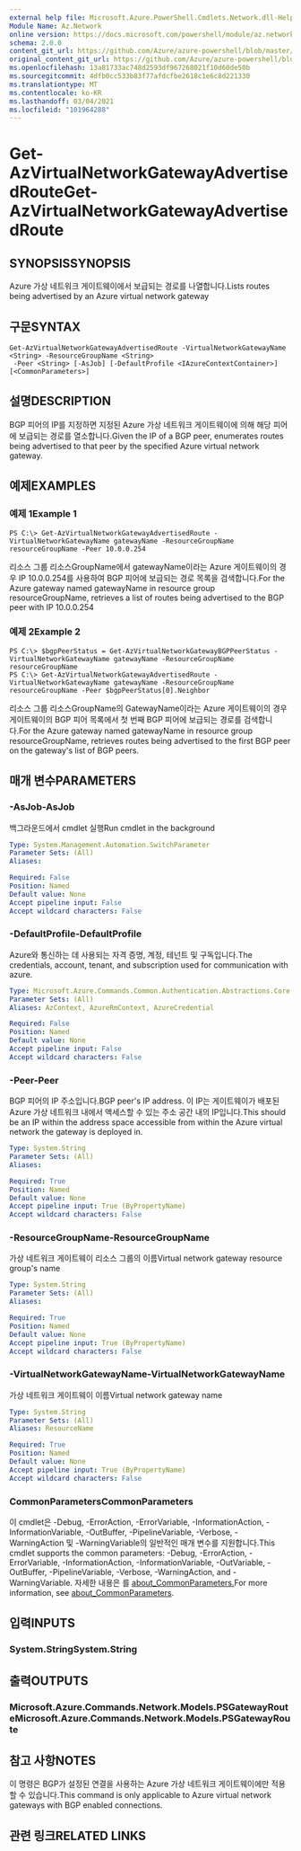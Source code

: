 ```yaml
---
external help file: Microsoft.Azure.PowerShell.Cmdlets.Network.dll-Help.xml
Module Name: Az.Network
online version: https://docs.microsoft.com/powershell/module/az.network/get-azvirtualnetworkgatewayadvertisedroute
schema: 2.0.0
content_git_url: https://github.com/Azure/azure-powershell/blob/master/src/Network/Network/help/Get-AzVirtualNetworkGatewayAdvertisedRoute.md
original_content_git_url: https://github.com/Azure/azure-powershell/blob/master/src/Network/Network/help/Get-AzVirtualNetworkGatewayAdvertisedRoute.md
ms.openlocfilehash: 13a81733ac748d2593df967268021f10d60de50b
ms.sourcegitcommit: 4dfb0cc533b83f77afdcfbe2618c1e6c8d221330
ms.translationtype: MT
ms.contentlocale: ko-KR
ms.lasthandoff: 03/04/2021
ms.locfileid: "101964288"
---
```

# <span data-ttu-id="763ab-101">Get-AzVirtualNetworkGatewayAdvertisedRoute</span><span class="sxs-lookup"><span data-stu-id="763ab-101">Get-AzVirtualNetworkGatewayAdvertisedRoute</span></span>

## <span data-ttu-id="763ab-102">SYNOPSIS</span><span class="sxs-lookup"><span data-stu-id="763ab-102">SYNOPSIS</span></span>
<span data-ttu-id="763ab-103">Azure 가상 네트워크 게이트웨이에서 보급되는 경로를 나열합니다.</span><span class="sxs-lookup"><span data-stu-id="763ab-103">Lists routes being advertised by an Azure virtual network gateway</span></span>

## <span data-ttu-id="763ab-104">구문</span><span class="sxs-lookup"><span data-stu-id="763ab-104">SYNTAX</span></span>

```
Get-AzVirtualNetworkGatewayAdvertisedRoute -VirtualNetworkGatewayName <String> -ResourceGroupName <String>
 -Peer <String> [-AsJob] [-DefaultProfile <IAzureContextContainer>] [<CommonParameters>]
```

## <span data-ttu-id="763ab-105">설명</span><span class="sxs-lookup"><span data-stu-id="763ab-105">DESCRIPTION</span></span>
<span data-ttu-id="763ab-106">BGP 피어의 IP를 지정하면 지정된 Azure 가상 네트워크 게이트웨이에 의해 해당 피어에 보급되는 경로를 열소합니다.</span><span class="sxs-lookup"><span data-stu-id="763ab-106">Given the IP of a BGP peer, enumerates routes being advertised to that peer by the specified Azure virtual network gateway.</span></span> 

## <span data-ttu-id="763ab-107">예제</span><span class="sxs-lookup"><span data-stu-id="763ab-107">EXAMPLES</span></span>

### <span data-ttu-id="763ab-108">예제 1</span><span class="sxs-lookup"><span data-stu-id="763ab-108">Example 1</span></span>
```
PS C:\> Get-AzVirtualNetworkGatewayAdvertisedRoute -VirtualNetworkGatewayName gatewayName -ResourceGroupName resourceGroupName -Peer 10.0.0.254
```

<span data-ttu-id="763ab-109">리소스 그룹 리소스GroupName에서 gatewayName이라는 Azure 게이트웨이의 경우 IP 10.0.0.254를 사용하여 BGP 피어에 보급되는 경로 목록을 검색합니다.</span><span class="sxs-lookup"><span data-stu-id="763ab-109">For the Azure gateway named gatewayName in resource group resourceGroupName, retrieves a list of routes being advertised to the BGP peer with IP 10.0.0.254</span></span>

### <span data-ttu-id="763ab-110">예제 2</span><span class="sxs-lookup"><span data-stu-id="763ab-110">Example 2</span></span>
```
PS C:\> $bgpPeerStatus = Get-AzVirtualNetworkGatewayBGPPeerStatus -VirtualNetworkGatewayName gatewayName -ResourceGroupName resourceGroupName
PS C:\> Get-AzVirtualNetworkGatewayAdvertisedRoute -VirtualNetworkGatewayName gatewayName -ResourceGroupName resourceGroupName -Peer $bgpPeerStatus[0].Neighbor
```

<span data-ttu-id="763ab-111">리소스 그룹 리소스GroupName의 GatewayName이라는 Azure 게이트웨이의 경우 게이트웨이의 BGP 피어 목록에서 첫 번째 BGP 피어에 보급되는 경로를 검색합니다.</span><span class="sxs-lookup"><span data-stu-id="763ab-111">For the Azure gateway named gatewayName in resource group resourceGroupName, retrieves routes being advertised to the first BGP peer on the gateway's list of BGP peers.</span></span>

## <span data-ttu-id="763ab-112">매개 변수</span><span class="sxs-lookup"><span data-stu-id="763ab-112">PARAMETERS</span></span>

### <span data-ttu-id="763ab-113">-AsJob</span><span class="sxs-lookup"><span data-stu-id="763ab-113">-AsJob</span></span>
<span data-ttu-id="763ab-114">백그라운드에서 cmdlet 실행</span><span class="sxs-lookup"><span data-stu-id="763ab-114">Run cmdlet in the background</span></span>

```yaml
Type: System.Management.Automation.SwitchParameter
Parameter Sets: (All)
Aliases:

Required: False
Position: Named
Default value: None
Accept pipeline input: False
Accept wildcard characters: False
```

### <span data-ttu-id="763ab-115">-DefaultProfile</span><span class="sxs-lookup"><span data-stu-id="763ab-115">-DefaultProfile</span></span>
<span data-ttu-id="763ab-116">Azure와 통신하는 데 사용되는 자격 증명, 계정, 테넌트 및 구독입니다.</span><span class="sxs-lookup"><span data-stu-id="763ab-116">The credentials, account, tenant, and subscription used for communication with azure.</span></span>

```yaml
Type: Microsoft.Azure.Commands.Common.Authentication.Abstractions.Core.IAzureContextContainer
Parameter Sets: (All)
Aliases: AzContext, AzureRmContext, AzureCredential

Required: False
Position: Named
Default value: None
Accept pipeline input: False
Accept wildcard characters: False
```

### <span data-ttu-id="763ab-117">-Peer</span><span class="sxs-lookup"><span data-stu-id="763ab-117">-Peer</span></span>
<span data-ttu-id="763ab-118">BGP 피어의 IP 주소입니다.</span><span class="sxs-lookup"><span data-stu-id="763ab-118">BGP peer's IP address.</span></span> <span data-ttu-id="763ab-119">이 IP는 게이트웨이가 배포된 Azure 가상 네트워크 내에서 액세스할 수 있는 주소 공간 내의 IP입니다.</span><span class="sxs-lookup"><span data-stu-id="763ab-119">This should be an IP within the address space accessible from within the Azure virtual network the gateway is deployed in.</span></span> 

```yaml
Type: System.String
Parameter Sets: (All)
Aliases:

Required: True
Position: Named
Default value: None
Accept pipeline input: True (ByPropertyName)
Accept wildcard characters: False
```

### <span data-ttu-id="763ab-120">-ResourceGroupName</span><span class="sxs-lookup"><span data-stu-id="763ab-120">-ResourceGroupName</span></span>
<span data-ttu-id="763ab-121">가상 네트워크 게이트웨이 리소스 그룹의 이름</span><span class="sxs-lookup"><span data-stu-id="763ab-121">Virtual network gateway resource group's name</span></span>

```yaml
Type: System.String
Parameter Sets: (All)
Aliases:

Required: True
Position: Named
Default value: None
Accept pipeline input: True (ByPropertyName)
Accept wildcard characters: False
```

### <span data-ttu-id="763ab-122">-VirtualNetworkGatewayName</span><span class="sxs-lookup"><span data-stu-id="763ab-122">-VirtualNetworkGatewayName</span></span>
<span data-ttu-id="763ab-123">가상 네트워크 게이트웨이 이름</span><span class="sxs-lookup"><span data-stu-id="763ab-123">Virtual network gateway name</span></span>

```yaml
Type: System.String
Parameter Sets: (All)
Aliases: ResourceName

Required: True
Position: Named
Default value: None
Accept pipeline input: True (ByPropertyName)
Accept wildcard characters: False
```

### <span data-ttu-id="763ab-124">CommonParameters</span><span class="sxs-lookup"><span data-stu-id="763ab-124">CommonParameters</span></span>
<span data-ttu-id="763ab-125">이 cmdlet은 -Debug, -ErrorAction, -ErrorVariable, -InformationAction, -InformationVariable, -OutBuffer, -PipelineVariable, -Verbose, -WarningAction 및 -WarningVariable의 일반적인 매개 변수를 지원합니다.</span><span class="sxs-lookup"><span data-stu-id="763ab-125">This cmdlet supports the common parameters: -Debug, -ErrorAction, -ErrorVariable, -InformationAction, -InformationVariable, -OutVariable, -OutBuffer, -PipelineVariable, -Verbose, -WarningAction, and -WarningVariable.</span></span> <span data-ttu-id="763ab-126">자세한 내용은 를 [about_CommonParameters.](http://go.microsoft.com/fwlink/?LinkID=113216)</span><span class="sxs-lookup"><span data-stu-id="763ab-126">For more information, see [about_CommonParameters](http://go.microsoft.com/fwlink/?LinkID=113216).</span></span>

## <span data-ttu-id="763ab-127">입력</span><span class="sxs-lookup"><span data-stu-id="763ab-127">INPUTS</span></span>

### <span data-ttu-id="763ab-128">System.String</span><span class="sxs-lookup"><span data-stu-id="763ab-128">System.String</span></span>

## <span data-ttu-id="763ab-129">출력</span><span class="sxs-lookup"><span data-stu-id="763ab-129">OUTPUTS</span></span>

### <span data-ttu-id="763ab-130">Microsoft.Azure.Commands.Network.Models.PSGatewayRoute</span><span class="sxs-lookup"><span data-stu-id="763ab-130">Microsoft.Azure.Commands.Network.Models.PSGatewayRoute</span></span>

## <span data-ttu-id="763ab-131">참고 사항</span><span class="sxs-lookup"><span data-stu-id="763ab-131">NOTES</span></span>
<span data-ttu-id="763ab-132">이 명령은 BGP가 설정된 연결을 사용하는 Azure 가상 네트워크 게이트웨이에만 적용할 수 있습니다.</span><span class="sxs-lookup"><span data-stu-id="763ab-132">This command is only applicable to Azure virtual network gateways with BGP enabled connections.</span></span>

## <span data-ttu-id="763ab-133">관련 링크</span><span class="sxs-lookup"><span data-stu-id="763ab-133">RELATED LINKS</span></span>
